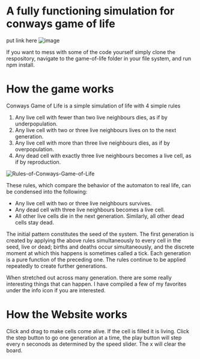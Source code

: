 # A fully functioning simulation for conways game of life

put link here
![image](https://user-images.githubusercontent.com/67919804/174201939-065ac312-2feb-4b95-bf8c-13d90c893e18.png)


If you want to mess with some of the code yourself simply clone the respository, navigate to the game-of-life folder in your file system, and run 
npm install.

# How the game works
Conways Game of Life is a simple simulation of life with 4 simple rules
  1. Any live cell with fewer than two live neighbours dies, as if by underpopulation.
  2. Any live cell with two or three live neighbours lives on to the next generation.
  3. Any live cell with more than three live neighbours dies, as if by overpopulation.
  4. Any dead cell with exactly three live neighbours becomes a live cell, as if by reproduction.

![Rules-of-Conways-Game-of-Life](https://user-images.githubusercontent.com/67919804/173730676-220348de-e635-410d-8bd9-1eb3cbdbbf96.png)

These rules, which compare the behavior of the automaton to real life, can be condensed into the following:
  - Any live cell with two or three live neighbours survives.
  - Any dead cell with three live neighbours becomes a live cell.
  - All other live cells die in the next generation. Similarly, all other dead cells stay dead.
  
 The initial pattern constitutes the seed of the system. The first generation is created by applying the above rules 
simultaneously to every cell in the seed, live or dead; births and deaths occur simultaneously, and the discrete moment 
at which this happens is sometimes called a tick. Each generation is a pure function of the preceding one. The 
rules continue to be applied repeatedly to create further generations. 
 
When stretched out across many generation. there are some really interesting things that can happen. I have compiled a few of my 
favorites under the info icon if you are interested.
 
 # How the Website works
 Click and drag to make cells come alive. If the cell is filled it is living. Click the step button to go one generation at a time, the play button
 will step every n seconods as determined by the speed slider. The x will clear the board.
